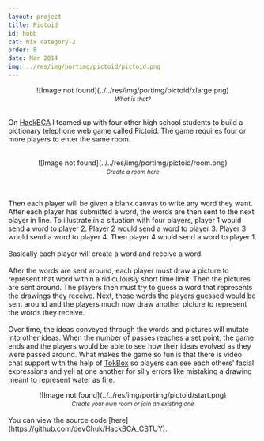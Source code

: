 ```yaml
---
layout: project
title: Pictoid
id: hobb
cat: mix category-2
order: 8
date: Mar 2014
img: ../res/img/portimg/pictoid/pictoid.png
---
```


<center>![Image not found](../../res/img/portimg/pictoid/xlarge.png)
<div><small><i>What is that?</i></small></div></center><br>

On [HackBCA](http://hackbca.com/) I teamed up with four other high school students to build a pictionary telephone web game called Pictoid. The game requires four or more players to enter the same room.

<br>
<center>![Image not found](../../res/img/portimg/pictoid/room.png)
<div><small><i>Create a room here</i></small></div></center><br><br>

Then each player will be given a blank canvas to write any word they want. After each player has submitted a word, the words are then sent to the next player in line. To illustrate in a situation with four players, player 1 would send a word to player 2. Player 2 would send a word to player 3. Player 3 would send a word to player 4. Then player 4 would send a word to player 1.
<br><br>
Basically each player will create a word and receive a word.
<br><br>
After the words are sent around, each player must draw a picture to represent that word within a ridiculously short time limit. Then the pictures are sent around. The players then must try to guess a word that represents the drawings they receive. Next, those words the players guessed would be sent around and the players much now draw another picture to represent the words they receive.
<br><br>
Over time, the ideas conveyed through the words and pictures will mutate into other ideas. When the number of passes reaches a set point, the game ends and the players would be able to see how their ideas evolved as they were passed around. What makes the game so fun is that there is video chat support with the help of [TokBox](https://tokbox.com/) so players can see each others' facial expressions and yell at one another for silly errors like mistaking a drawing meant to represent water as fire.
<br>
<center>![Image not found](../../res/img/portimg/pictoid/start.png)
<div><small><i>Create your own room or join an existing one</i></small></div></center><br>
You can view the source code [here](https://github.com/devChuk/HackBCA_CSTUY).
